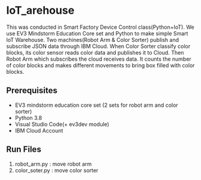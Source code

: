 # IoT_arehouse
This was conducted in Smart Factory Device Control class(Python+IoT). We use EV3 Mindstorm Education Core set and Python to make simple Smart IoT Warehouse. Two machines(Robot Arm & Color Sorter) publish and subscribe JSON data through IBM Cloud. When Color Sorter classify color blocks, its color sensor reads color data and publishes it to Cloud. Then Robot Arm which subscribes the cloud receives data. It counts the number of color blocks and makes different movements to bring box filled with color blocks.

## Prerequisites
- EV3 mindstorm education core set (2 sets for robot arm and color sorter)
- Python 3.8
- Visual Studio Code(+ ev3dev module)
- IBM Cloud Account

## Run Files
1. robot_arm.py : move robot arm
2. color_soter.py : move color sorter
